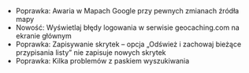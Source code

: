 ##
- Poprawka: Awaria w Mapach Google przy pewnych zmianach źródła mapy
- Nowość: Wyświetlaj błędy logowania w serwisie geocaching.com na ekranie głównym
- Poprawka: Zapisywanie skrytek – opcja „Odśwież i zachowaj bieżące przypisania listy” nie zapisuje nowych skrytek
- Poprawka: Kilka problemów z paskiem wyszukiwania
